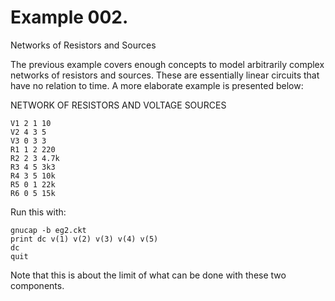 # Example 002.

Networks of Resistors and Sources

The previous example covers enough concepts to model arbitrarily complex
networks of resistors and sources. These are essentially linear circuits
that have no relation to time. A more elaborate example is presented below:

NETWORK OF RESISTORS AND VOLTAGE SOURCES

	V1 2 1 10
	V2 4 3 5
	V3 0 3 3
	R1 1 2 220
	R2 2 3 4.7k
	R3 4 5 3k3
	R4 3 5 10k
	R5 0 1 22k
	R6 0 5 15k

Run this with:

	gnucap -b eg2.ckt
	print dc v(1) v(2) v(3) v(4) v(5)
	dc
	quit

Note that this is about the limit of what can be done with these two
components.

